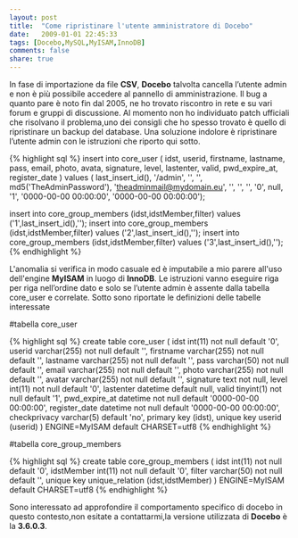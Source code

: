```yaml
---
layout: post
title:  "Come ripristinare l'utente amministratore di Docebo"
date:   2009-01-01 22:45:33
tags: [Docebo,MySQL,MyISAM,InnoDB]
comments: false
share: true
---
```


In fase di importazione da file **CSV**, **Docebo** talvolta cancella l’utente admin e non è più possibile accedere al pannello di amministrazione.
Il bug a quanto pare è noto fin dal 2005, ne ho trovato riscontro in rete e su vari forum e gruppi di discussione. 
Al momento non ho individuato patch ufficiali che risolvano il problema,uno dei consigli che ho spesso trovato è quello di ripristinare un backup del database. Una soluzione indolore è ripristinare l’utente admin con le istruzioni che riporto qui sotto. 

{% highlight sql %}
insert into core_user (
idst,
userid,
firstname,
lastname,
pass,
email,
photo,
avata,
signature,
level,
lastenter,
valid,
pwd_expire_at,
register_date
) values (
last_insert_id(),
'/admin',
'',
'',
md5('TheAdminPassword'),
'theadminmail@mydomain.eu',
'',
'',
'',
'0',
null,
'1',
'0000-00-00 00:00:00',
'0000-00-00 00:00:00');

insert into core_group_members (idst,idstMember,filter) 
values ('1',last_insert_id(),'');
insert into core_group_members (idst,idstMember,filter) 
values ('2',last_insert_id(),'');
insert into core_group_members (idst,idstMember,filter) 
values ('3',last_insert_id(),'');
{% endhighlight %}

L'anomalia si verifica in modo casuale ed è imputabile a mio parere all'uso dell'engine **MyISAM** in luogo di **InnoDB**.
Le istruzioni vanno eseguire riga per riga nell’ordine dato e solo se l’utente admin è assente dalla tabella core_user e correlate.
Sotto sono riportate le definizioni delle tabelle interessate

#tabella core_user

{% highlight sql %}
create table core_user (
idst int(11) not null default '0',
userid varchar(255) not null default '',
firstname varchar(255) not null default '',
lastname varchar(255) not null default '',
pass varchar(50) not null default '',
email varchar(255) not null default '',
photo varchar(255) not null default '',
avatar varchar(255) not null default '',
signature text not null,
level int(11) not null default '0',
lastenter datetime default null,
valid tinyint(1) not null default '1',
pwd_expire_at datetime not null default '0000-00-00 00:00:00',
register_date datetime not null default '0000-00-00 00:00:00',
checkprivacy varchar(5) default 'no',
primary key  (idst),
unique key userid (userid)
) ENGINE=MyISAM default CHARSET=utf8
{% endhighlight %}

#tabella core_group_members 

{% highlight sql %}
create table core_group_members (
idst int(11) not null default '0',
idstMember int(11) not null default '0',
filter varchar(50) not null default '',
unique key unique_relation (idst,idstMember)
) ENGINE=MyISAM default CHARSET=utf8
{% endhighlight %}

Sono interessato ad approfondire il comportamento specifico di docebo in questo contesto,non esitate a contattarmi,la versione utilizzata di **Docebo** è la **3.6.0.3**.


